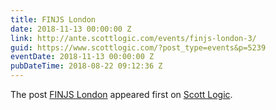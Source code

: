 ```yaml
---
title: FINJS London
date: 2018-11-13 00:00:00 Z
link: http://ante.scottlogic.com/events/finjs-london-3/
guid: https://www.scottlogic.com/?post_type=events&p=5239
eventDate: 2018-11-13 00:00:00 Z
pubDateTime: 2018-08-22 09:12:36 Z
---
```


<p>The post <a rel="nofollow" href="http://ante.scottlogic.com/events/finjs-london-3/">FINJS London</a> appeared first on <a rel="nofollow" href="http://ante.scottlogic.com">Scott Logic</a>.</p>